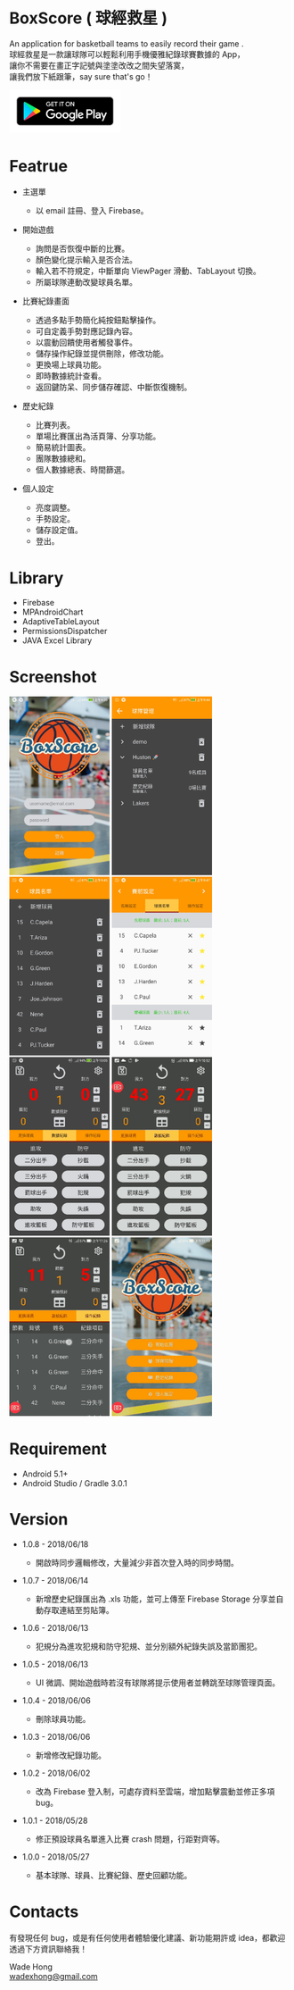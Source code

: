 # BoxScore ( 球經救星 )
An application for basketball teams to easily record their game .<br />
球經救星是一款讓球隊可以輕鬆利用手機優雅紀錄球賽數據的 App，<br />
讓你不需要在畫正字記號與塗塗改改之間失望落寞， <br />
讓我們放下紙跟筆，say sure that's go！<br />

[<img src="https://github.com/WadeXHong/BoxScore/blob/master/ScreenShot/google_player_icon.png" width="200" height="77.5">](https://play.google.com/store/apps/details?id=com.wadexhong.boxscore)

# Featrue
* 主選單
  * 以 email 註冊、登入 Firebase。
 
* 開始遊戲
  * 詢問是否恢復中斷的比賽。
  * 顏色變化提示輸入是否合法。
  * 輸入若不符規定，中斷單向 ViewPager 滑動、TabLayout 切換。
  * 所屬球隊連動改變球員名單。

* 比賽紀錄畫面
  * 透過多點手勢簡化純按鈕點擊操作。
  * 可自定義手勢對應記錄內容。
  * 以震動回饋使用者觸發事件。
  * 儲存操作紀錄並提供刪除，修改功能。
  * 更換場上球員功能。
  * 即時數據統計查看。
  * 返回鍵防呆、同步儲存確認、中斷恢復機制。
  
* 歷史紀錄
  * 比賽列表。
  * 單場比賽匯出為活頁簿、分享功能。
  * 簡易統計圖表。
  * 團隊數據總和。
  * 個人數據總表、時間篩選。
  
* 個人設定
  * 亮度調整。
  * 手勢設定。
  * 儲存設定值。
  * 登出。

# Library
* Firebase
* MPAndroidChart
* AdaptiveTableLayout
* PermissionsDispatcher
* JAVA Excel Library


# Screenshot
<img src="https://github.com/WadeXHong/BoxScore/blob/master/ScreenShot/login_page.jpg" width="180" height="320">  <img src="https://github.com/WadeXHong/BoxScore/blob/master/ScreenShot/team_manage.jpg" width="180" height="320">  <img src="https://github.com/WadeXHong/BoxScore/blob/master/ScreenShot/team_player.jpg" width="180" height="320">  <img src="https://github.com/WadeXHong/BoxScore/blob/master/ScreenShot/playerlist_setting.jpg" width="180" height="320"></br>
<img src="https://github.com/WadeXHong/BoxScore/blob/master/ScreenShot/record_page.jpg" width="180" height="320">  <img src="https://github.com/WadeXHong/BoxScore/blob/master/ScreenShot/gesture.gif" width="180" height="320">  <img src="https://github.com/WadeXHong/BoxScore/blob/master/ScreenShot/undohistory.gif" width="180" height="320">  <img src="https://github.com/WadeXHong/BoxScore/blob/master/ScreenShot/gamehistory.gif" width="180" height="320"></br>

# Requirement
* Android 5.1+
* Android Studio / Gradle 3.0.1

# Version
* 1.0.8 - 2018/06/18
  * 開啟時同步邏輯修改，大量減少非首次登入時的同步時間。
  
* 1.0.7 - 2018/06/14
  * 新增歷史紀錄匯出為 .xls 功能，並可上傳至 Firebase Storage 分享並自動存取連結至剪貼簿。

* 1.0.6 - 2018/06/13
  * 犯規分為進攻犯規和防守犯規、並分別額外紀錄失誤及當節團犯。

* 1.0.5 - 2018/06/13
  * UI 微調、開始遊戲時若沒有球隊將提示使用者並轉跳至球隊管理頁面。

* 1.0.4 - 2018/06/06
  * 刪除球員功能。

* 1.0.3 - 2018/06/06
  * 新增修改紀錄功能。
 
* 1.0.2 - 2018/06/02
  * 改為 Firebase 登入制，可處存資料至雲端，增加點擊震動並修正多項 bug。
 
* 1.0.1 - 2018/05/28
  * 修正預設球員名單進入比賽 crash 問題，行距對齊等。
 
* 1.0.0 - 2018/05/27
  * 基本球隊、球員、比賽紀錄、歷史回顧功能。

# Contacts
有發現任何 bug，或是有任何使用者體驗優化建議、新功能期許或 idea，都歡迎透過下方資訊聯絡我！

Wade Hong <br />
wadexhong@gmail.com

